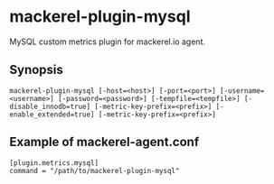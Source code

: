mackerel-plugin-mysql
=====================

MySQL custom metrics plugin for mackerel.io agent.

## Synopsis

```shell
mackerel-plugin-mysql [-host=<host>] [-port=<port>] [-username=<username>] [-password=<password>] [-tempfile=<tempfile>] [-disable_innodb=true] [-metric-key-prefix=<prefix>] [-enable_extended=true] [-metric-key-prefix=<prefix>]
```

## Example of mackerel-agent.conf

```
[plugin.metrics.mysql]
command = "/path/to/mackerel-plugin-mysql"
```
